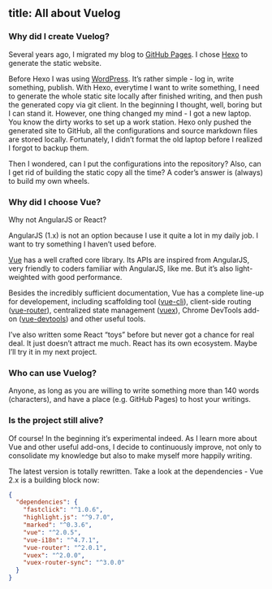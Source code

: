 title: All about Vuelog
---
### Why did I create Vuelog?

Several years ago, I migrated my blog to [GitHub Pages](https://pages.github.com/). I chose [Hexo](https://hexo.io/) to generate the static website.

Before Hexo I was using [WordPress](https://wordpress.org/). It’s rather simple - log in, write something, publish. With Hexo, everytime I want to write something, I need to generate the whole static site locally after finished writing, and then push the generated copy via git client. In the beginning I thought, well, boring but I can stand it. However, one thing changed my mind - I got a new laptop. You know the dirty works to set up a work station. Hexo only pushed the generated site to GitHub, all the configurations and source markdown files are stored locally. Fortunately, I didn’t format the old laptop before I realized I forgot to backup them.

Then I wondered, can I put the configurations into the repository? Also, can I get rid of building the static copy all the time? A coder’s answer is (always) to build my own wheels.

### Why did I choose Vue?

Why not AngularJS or React?

AngularJS (1.x) is not an option because I use it quite a lot in my daily job. I want to try something I haven’t used before. 

[Vue](http://vuejs.org/) has a well crafted core library. Its APIs are inspired from AngularJS, very friendly to coders familiar with AngularJS, like me. But it’s also light-weighted with good performance.

Besides the incredibly sufficient documentation, Vue has a complete line-up for developement, including scaffolding tool ([vue-cli](https://github.com/vuejs/vue-cli)), client-side routing ([vue-router](https://github.com/vuejs/vue-router)), centralized state management ([vuex](https://github.com/vuejs/vuex)), Chrome DevTools add-on ([vue-devtools](https://github.com/vuejs/vue-devtools)) and other useful tools.

I’ve also written some React “toys” before but never got a chance for real deal. It just doesn’t attract me much. React has its own ecosystem. Maybe I’ll try it in my next project.

### Who can use Vuelog?

Anyone, as long as you are willing to write something more than 140 words (characters), and have a place (e.g. GitHub Pages) to host your writings.

### Is the project still alive?

Of course! In the beginning it’s experimental indeed. As I learn more about Vue and other useful add-ons, I decide to continuously improve, not only to consolidate my knowledge but also to make myself more happily writing.

The latest version is totally rewritten. Take a look at the dependencies - Vue 2.x is a building block now:

```json
{
  "dependencies": {
    "fastclick": "^1.0.6",
    "highlight.js": "^9.7.0",
    "marked": "^0.3.6",
    "vue": "^2.0.5",
    "vue-i18n": "^4.7.1",
    "vue-router": "^2.0.1",
    "vuex": "^2.0.0",
    "vuex-router-sync": "^3.0.0"
  }
}
```
